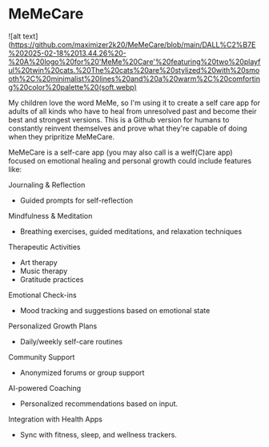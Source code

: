 # MeMeCare
![alt text](https://github.com/maximizer2k20/MeMeCare/blob/main/DALL%C2%B7E%202025-02-18%2013.44.26%20-%20A%20logo%20for%20'MeMe%20Care'%20featuring%20two%20playful%20twin%20cats.%20The%20cats%20are%20stylized%20with%20smooth%2C%20minimalist%20lines%20and%20a%20warm%2C%20comforting%20color%20palette%20(soft.webp)

My children love the word MeMe, so I'm using it to create a self care app for adults of all kinds who have to heal from unresolved past and become their best and strongest versions. This is a Github version for humans to constantly reinvent themselves and prove what they're capable of doing when they pripritize MeMeCare. 

MeMeCare is a self-care app (you may also call is a welf(C)are app) focused on emotional healing and personal growth could include features like:

Journaling & Reflection
  - Guided prompts for self-reflection

Mindfulness & Meditation
  - Breathing exercises, guided meditations, and relaxation techniques

Therapeutic Activities
  - Art therapy
  - Music therapy
  - Gratitude practices

Emotional Check-ins
  - Mood tracking and suggestions based on emotional state

Personalized Growth Plans
  - Daily/weekly self-care routines

Community Support
  - Anonymized forums or group support

AI-powered Coaching
  - Personalized recommendations based on input.

Integration with Health Apps
  - Sync with fitness, sleep, and wellness trackers.
